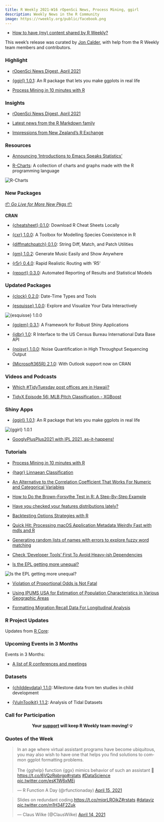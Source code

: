 ```yaml
---
title: R Weekly 2021-W16 rOpenSci News, Process Mining, ggirl
description: Weekly News in the R Community
image: https://rweekly.org/public/facebook.png
---
```


+ [How to have (my) content shared by R Weekly?](https://github.com/rweekly/rweekly.org#how-to-have-my-content-shared-by-r-weekly)

This week’s release was curated by [Jon Calder](https://twitter.com/jonmcalder), with help from the R Weekly team members and contributors.

###  Highlight

+ [rOpenSci News Digest, April 2021](https://ropensci.org/blog/2021/04/16/latest-ropensci-news-digest/)

+ [{ggirl} 1.0.1](https://jnolis.com/blog/introducing_ggirl/): An R package that lets you make ggplots in real life

+ [Process Mining in 10 minutes with R](https://medium.com/process-mining-and-analytics/process-mining-in-10-minutes-with-r-1ab28ed74e81)

### Insights

+ [rOpenSci News Digest, April 2021](https://ropensci.org/blog/2021/04/16/latest-ropensci-news-digest/)

+ [Latest news from the R Markdown family](https://blog.rstudio.com/2021/04/15/2021-spring-rmd-news/)

+ [Impressions from New Zealand’s R Exchange](https://blog.rstudio.com/2021/04/14/impressions-from-new-zealand-s-r-exchange/)

###  Resources

+ [Announcing ‘Introductions to Emacs Speaks Statistics’](http://dirk.eddelbuettel.com/blog/2021/04/15#announcing_ess_intros)

+ [R-Charts](https://r-charts.com/): A collection of charts and graphs made with the R programming language

![R-Charts](https://raw.githubusercontent.com/rweekly/image/master/2021/W16/rcharts.png)

###  New Packages

<p class="added-hostname"><a href="https://rweekly.org/live" target="_blank" class="externalLink">📦 <i>Go Live for More New Pkgs</i> 📦</a></p>

**CRAN**

+ [{cheatsheet} 0.1.0](https://technistema.com/posts/announcing-the-cheatsheet-package/): Download R Cheat Sheets Locally

+ [{cxr} 1.0.0](https://cran.r-project.org/package=cxr): A Toolbox for Modelling Species Coexistence in R

+ [{diffmatchpatch} 0.1.0](https://cran.r-project.org/package=diffmatchpatch): String Diff, Match, and Patch Utilities

+ [{gm} 1.0.2](https://flujoo.github.io/gm/): Generate Music Easily and Show Anywhere

+ [{r5r} 0.4.0](https://cran.r-project.org/package=r5r): Rapid Realistic Routing with 'R5'

+ [{report} 0.3.0](https://cran.r-project.org/package=report): Automated Reporting of Results and Statistical Models

### Updated Packages

+ [{clock} 0.2.0](https://cran.r-project.org/package=clock): Date-Time Types and Tools

+ [{esquisse} 1.0.0](https://cran.r-project.org/package=esquisse): Explore and Visualize Your Data Interactively

![{esquisse} 1.0.0](https://raw.githubusercontent.com/rweekly/image/master/2021/W16/esquisse.png)

+ [{golem} 0.3.1](https://cran.r-project.org/package=golem): A Framework for Robust Shiny Applications

+ [{idbr} 1.0](https://cran.r-project.org/package=idbr): R Interface to the US Census Bureau International Data Base API

+ [{noisyr} 1.0.0](https://cran.r-project.org/package=noisyr): Noise Quantification in High Throughput Sequencing Output

+ [{Microsoft365R} 2.1.0](https://blog.revolutionanalytics.com/2021/04/microsoft365r-210-with-outlook-support-now-on-cran.html): With Outlook support now on CRAN

###  Videos and Podcasts

+ [Which #TidyTuesday post offices are in Hawaii?](https://juliasilge.com/blog/hawaii-post-offices/)

+ [TidyX Episode 56: MLB Pitch Classification - XGBoost](https://www.youtube.com/watch?v=avesIMF5UVg)

### Shiny Apps

+ [{ggirl} 1.0.1](https://jnolis.com/blog/introducing_ggirl/): An R package that lets you make ggplots in real life

![{ggirl} 1.0.1](https://raw.githubusercontent.com/rweekly/image/master/2021/W16/flow.png)

+ [GooglyPlusPlus2021 with IPL 2021, as-it-happens!](https://gigadom.in/2021/04/11/googlyplusplus2021-with-ipl-2021-as-it-happens/)

###  Tutorials

+ [Process Mining in 10 minutes with R](https://medium.com/process-mining-and-analytics/process-mining-in-10-minutes-with-r-1ab28ed74e81)

+ [{hagr} Linnaean Classification](https://datawookie.dev/blog/2021/04/hagr-linnaean-classification/)

+ [An Alternative to the Correlation Coefficient That Works For Numeric and Categorical Variables](https://rviews.rstudio.com/2021/04/15/an-alternative-to-the-correlation-coefficient-that-works-for-numeric-and-categorical-variables/)

+ [How to Do the Brown-Forsythe Test in R: A Step-By-Step Example](https://www.marsja.se/how-to-do-the-brown-forsythe-test-in-r/)

+ [Have you checked your features distributions lately?](https://nc233.com/2021/04/have-you-checked-your-features-distributions-lately/)

+ [Backtesting Options Strategies with R](https://blog.ephorie.de/backtesting-options-strategies-with-r)

+ [Quick Hit: Processing macOS Application Metadata Weirdly Fast with mdls and R](https://rud.is/b/2021/04/13/quick-hit-processing-macos-application-metadata-weirdly-fast-with-mdls-and-r/)

+ [Generating random lists of names with errors to explore fuzzy word matching](https://www.rdatagen.net/post/2021-04-13-generating-random-lists-of-names-with-errors-to-explore-fuzzy-word-matching/)

+ [Check ‘Developer Tools’ First To Avoid Heavy-ish Dependencies](https://rud.is/b/2021/04/12/check-developer-tools-first-to-avoid-heavy-ish-dependencies/)

+ [Is the EPL getting more unequal?](https://statisticaloddsandends.wordpress.com/2021/04/12/is-the-epl-getting-more-unequal/)

![Is the EPL getting more unequal?](https://raw.githubusercontent.com/rweekly/image/master/2021/W16/max_min.png)

+ [Violation of Proportional Odds is Not Fatal](https://www.fharrell.com/post/po/)

+ [Using IPUMS USA for Estimation of Population Characteristics in Various Geographic Areas](https://coreysparks.github.io/posts/2021-04-14-mapping-ipums-estimates/)

+ [Formatting Migration Recall Data For Longitudinal Analysis](https://ipums.github.io/pma-data-hub/posts/2021-04-15-migration-discovery/)

<!--<div class="post-more-begin></div><div class="post-more-end"></div>-->

###  R Project Updates

Updates from [R Core](http://developer.r-project.org/blosxom.cgi/R-devel/NEWS):


###  Upcoming Events in 3 Months

Events in 3 Months:

+ [A list of R conferences and meetings](https://jumpingrivers.github.io/meetingsR/virtual-events.html)


### Datasets

+ [{childdevdata} 1.1.0](https://d-score.org/childdevdata/): Milestone data from ten studies in child development

+ [{VulnToolkit} 1.1.2](https://github.com/troyhill/VulnToolkit): Analysis of Tidal Datasets

###  Call for Participation

<p class="hide-support added-hostname support-rweekly" style="text-align: center;font-weight: bold;">Your <a class="non-visited externalLink" href="https://www.patreon.com/rweekly" onclick="pas(this)">support</a> will keep R Weekly team moving! 💡</p>

###  Quotes of the Week

<blockquote class="twitter-tweet"><p lang="en" dir="ltr">In an age where virtual assistant programs have become ubiquitous, you may also wish to have one that helps you find solutions to common ggplot formatting problems.<br><br>The {gghelp} function {ggx} mimics behavior of such an assistant 📝<a href="https://t.co/6VQzRqbrgp">https://t.co/6VQzRqbrgp</a><a href="https://twitter.com/hashtag/rstats?src=hash&amp;ref_src=twsrc%5Etfw">#rstats</a> <a href="https://twitter.com/hashtag/DataScience?src=hash&amp;ref_src=twsrc%5Etfw">#DataScience</a> <a href="https://t.co/esK1W6xMEj">pic.twitter.com/esK1W6xMEj</a></p>&mdash; R Function A Day (@rfunctionaday) <a href="https://twitter.com/rfunctionaday/status/1382587044560519168?ref_src=twsrc%5Etfw">April 15, 2021</a></blockquote> <script async src="https://platform.twitter.com/widgets.js" charset="utf-8"></script>

<blockquote class="twitter-tweet"><p lang="en" dir="ltr">Slides on redundant coding.<a href="https://t.co/miqrLROikZ">https://t.co/miqrLROikZ</a><a href="https://twitter.com/hashtag/rstats?src=hash&amp;ref_src=twsrc%5Etfw">#rstats</a> <a href="https://twitter.com/hashtag/dataviz?src=hash&amp;ref_src=twsrc%5Etfw">#dataviz</a> <a href="https://t.co/m1H34F2Zuk">pic.twitter.com/m1H34F2Zuk</a></p>&mdash; Claus Wilke (@ClausWilke) <a href="https://twitter.com/ClausWilke/status/1382451822053314562?ref_src=twsrc%5Etfw">April 14, 2021</a></blockquote> <script async src="https://platform.twitter.com/widgets.js" charset="utf-8"></script>
